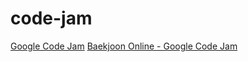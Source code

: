 # code-jam

[Google Code Jam](https://code.google.com/codejam/past-contests)
[Baekjoon Online - Google Code Jam](https://www.acmicpc.net/category/369)
